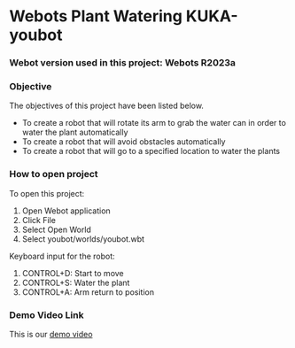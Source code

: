 # Webots Plant Watering KUKA-youbot

### Webot version used in this project: Webots R2023a

### Objective

<p>The objectives of this project have been listed below.</p>

  <ul>
    <li>To create a robot that will rotate its arm to grab the water can in order to  water the plant automatically</li>
    <li>To create a robot that will avoid obstacles automatically</li>
    <li>To create a robot that will go to a specified location to water the plants</li>
  </ul>
  
### How to open project

<p>To open this project:</p>
  
  <ol>
    <li>Open Webot application</li>
    <li>Click File</li>
    <li>Select Open World</li>
    <li>Select youbot/worlds/youbot.wbt</li>
  </ol>
  
<p>Keyboard input for the robot:</p>

  <ol>
    <li>CONTROL+D: Start to move</li>
    <li>CONTROL+S: Water the plant</li>
    <li>CONTROL+A: Arm return to position</li>
  </ol>

### Demo Video Link

<p>This is our <a href="https://drive.google.com/drive/folders/1mY--3TqlnX1gfmFwQ95KgqN0qKM7FRb8?usp=share_link" title="demo">demo video</a></p>
